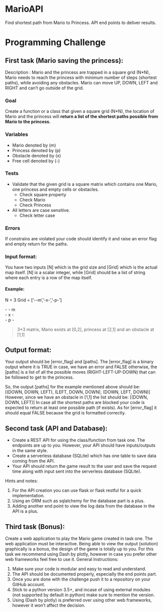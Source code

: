 # MarioAPI
Find shortest path from Mario to Princess. API end points to deliver results. 


# Programming Challenge
## First task (Mario saving the princess):
Description : Mario and the princess are trapped in a square grid (N*N), Mario needs to reach the princess with minimum number of steps (shortest paths), while avoiding any obstacles. Mario can move UP, DOWN, LEFT and RIGHT and can’t go outside of the grid. 

### Goal 
Create a function or a class that given a square grid (N*N), the location of Mario and the princess will **return a list of the shortest paths possible from Mario to the princess.**

### Variables   
- Mario denoted by (m)
- Princess denoted by (p)
- Obstacle denoted by (x)
- Free cell denoted by (-)

### Tests
 - Validate that the given grid is a square matrix which contains one Mario, one princess and empty cells or obstacles. 
    * Check square property
    * Check Mario
    * Check Princess
 - All letters are case sensitive.
    * Check letter case
### Errors
If constrains are violated your code should identify it and raise an error flag and empty return for the paths.


### Input format:
You have two inputs [N] which is the grid size and [Grid] which is the actual map itself. [N] is a scalar integer, while [Grid] should be a list of string where each entry is a row of the map itself.
#### Example:
N = 3
Grid = [‘--m’,’-x-’,’-p-’]

\- - m\
\- x -\
\- p -

> 3*3 matrix, Mario exists at [0,2], princess at [2,1] and an obstacle at [1,1]

## Output format:
Your output should be [error_flag] and [paths]. The [error_flag] is a binary output where it is TRUE in case, we have an error and FALSE otherwise, the [paths] is a list of all the possible moves (RIGHT-LEFT-UP-DOWN) that can be followed to get to the princess. 

So, the output [paths] for the example mentioned above should be:
    [(DOWN, DOWN, LEFT), (LEFT, DOWN, DOWN), (DOWN, LEFT, DOWN)]
However, since we have an obstacle in [1,1] the list should be:
[(DOWN, DOWN, LEFT)]
In case all the shortest paths are blocked your code is expected to return at least one possible path (if exists).
As for [error_flag] it should equal FALSE because the grid is formatted correctly.


## Second task (API and Database):
- Create a REST API for using the class/function from task one. The endpoints are up to you. However, your API should have inputs/outputs in the same style.
- Create a serverless database (SQLite) which has one table to save data coming from the API.
- Your API should return the game result to the user and save the request time along with input sent into the serverless database (SQLite).

Hints and notes:
1. For the API creation you can use flask or flask restful for a quick implementation.
2. Using an ORM such as sqlalchemy for the database part is a plus.
3. Adding another end point to view the log data from the database in the API is a plus.

## Third task (Bonus):
Create a web application to play the Mario game created in task one. The web application must be interactive. Being able to view the output (solution) graphically is a bonus, the design of the game is totally up to you. For this task we recommend using Dash by plotly, however in case you prefer other web frameworks feel free to use it.
General Instructions:
1. Make sure your code is modular and easy to read and understand.
2. The API should be documented properly, especially the end points part.
3. Once you are done with the challenge push it to a repository on your GitHub account.
4. Stick to a python version 3.5+, and incase of using external modules (not supported by default in python) make sure to mention the version.
5. Using (Dash by plotly) is preferred over using other web frameworks, however it won’t affect the decision.
